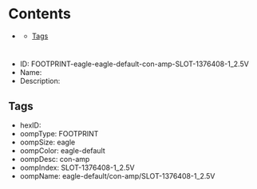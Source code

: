 



Contents
========

* [](#)
	* [Tags](#tags)

# 

- ID: FOOTPRINT-eagle-eagle-default-con-amp-SLOT-1376408-1_2.5V
- Name: 
- Description: 

## Tags

- hexID: 
- oompType: FOOTPRINT
- oompSize: eagle
- oompColor: eagle-default
- oompDesc: con-amp
- oompIndex: SLOT-1376408-1_2.5V
- oompName: eagle-default/con-amp/SLOT-1376408-1_2.5V
